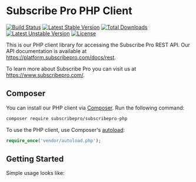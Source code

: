 Subscribe Pro PHP Client
========================

[![Build Status](https://travis-ci.org/subscribepro/subscribepro-php.svg?branch=master)](https://travis-ci.org/subscribepro/subscribepro-php)
[![Latest Stable Version](https://poser.pugx.org/subscribepro/subscribepro-php/v/stable)](https://packagist.org/packages/subscribepro/subscribepro-php)
[![Total Downloads](https://poser.pugx.org/subscribepro/subscribepro-php/downloads)](https://packagist.org/packages/subscribepro/subscribepro-php)
[![Latest Unstable Version](https://poser.pugx.org/subscribepro/subscribepro-php/v/unstable)](https://packagist.org/packages/subscribepro/subscribepro-php)
[![License](https://poser.pugx.org/subscribepro/subscribepro-php/license)](https://packagist.org/packages/subscribepro/subscribepro-php)

This is our PHP client library for accessing the Subscribe Pro REST API.  Our API documentation is available at https://platform.subscribepro.com/docs/rest.

To learn more about Subscribe Pro you can visit us at https://www.subscribepro.com/.

## Composer

You can install our PHP client via [Composer](http://getcomposer.org/). Run the following command:

```bash
composer require subscribepro/subscribepro-php
```

To use the PHP client, use Composer's [autoload](https://getcomposer.org/doc/00-intro.md#autoloading):

```php
require_once('vendor/autoload.php');
```

## Getting Started

Simple usage looks like:

```php
```

